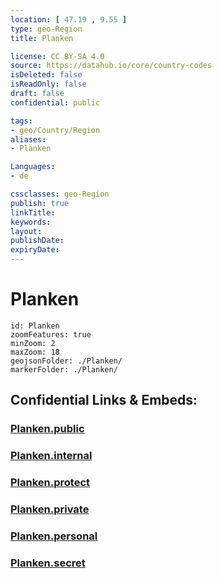 ```yaml
---
location: [ 47.19 , 9.55 ] 
type: geo-Region
title: Planken

license: CC BY-SA 4.0
source: https://datahub.io/core/country-codes
isDeleted: false
isReadOnly: false
draft: false
confidential: public

tags:
- geo/Country/Region
aliases:
- Planken

Languages:
- de

cssclasses: geo-Region
publish: true
linkTitle: 
keywords: 
layout: 
publishDate: 
expiryDate: 
---
```


# Planken

```leaflet
id: Planken
zoomFeatures: true 
minZoom: 2 
maxZoom: 18
geojsonFolder: ./Planken/
markerFolder: ./Planken/
```


## Confidential Links & Embeds: 

### [Planken.public](/_public/\Earth\Continent\Europe\Europe~Central\Liechtenstein\Municipalities~LiechtensteinPlanken.public.md) 

### [Planken.internal](/_internal/\Earth\Continent\Europe\Europe~Central\Liechtenstein\Municipalities~LiechtensteinPlanken.internal.md) 

### [Planken.protect](/_protect/\Earth\Continent\Europe\Europe~Central\Liechtenstein\Municipalities~LiechtensteinPlanken.protect.md) 

### [Planken.private](/_private/\Earth\Continent\Europe\Europe~Central\Liechtenstein\Municipalities~LiechtensteinPlanken.private.md) 

### [Planken.personal](/_personal/\Earth\Continent\Europe\Europe~Central\Liechtenstein\Municipalities~LiechtensteinPlanken.personal.md) 

### [Planken.secret](/_secret/\Earth\Continent\Europe\Europe~Central\Liechtenstein\Municipalities~LiechtensteinPlanken.secret.md)

